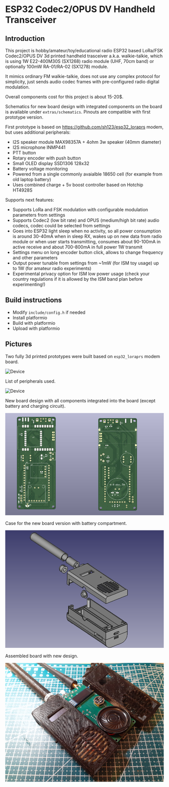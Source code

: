 # ESP32 Codec2/OPUS DV Handheld Transceiver

## Introduction
This project is hobby/amateur/toy/educational radio ESP32 based LoRa/FSK Codec2/OPUS DV 3d printed handheld trasceiver a.k.a. walkie-talkie, which is using 1W E22-400M30S (SX1268) radio module (UHF, 70cm band) or optionally 100mW RA-01/RA-02 (SX1278) module. 

It mimics ordinary FM walkie-talkie, does not use any complex protocol for simplicity, just sends audio codec frames with pre-configured radio digital modulation.

Overall components cost for this project is about 15-20$.

Schematics for new board design with integrated components on the board is available under `extras/schematics`. Pinouts are compatible with first prototype version.

First prototype is based on https://github.com/sh123/esp32_loraprs modem, but uses additional peripherals:
- I2S speaker module MAX98357A + 4ohm 3w speaker (40mm diameter)
- I2S microphone INMP441
- PTT button
- Rotary encoder with push button
- Small OLED display SSD1306 128x32
- Battery voltage monitoring
- Powered from a single commonly avaialble 18650 cell (for example from old laptop battery)
- Uses combined charge + 5v boost controller based on Hotchip HT4928S

Supports next features:
- Supports LoRa and FSK modulation with configurable modulation parameters from settings
- Supports Codec2 (low bit rate) and OPUS (medium/high bit rate) audio codecs, codec could be selected from settings
- Goes into ESP32 light sleep when no activity, so all power consumption is around 30-40mA when in sleep RX, wakes up on new data from radio module or when user starts transmitting, consumes about 90-100mA in active receive and about 700-800mA in full power 1W transmit
- Settings menu on long encoder button click, allows to change frequency and other parameters
- Output power tunable from settings from ~1mW (for ISM toy usage) up to 1W (for amateur radio experiments)
- Experimental privacy option for ISM low power usage (check your country regulations if it is allowed by the ISM band plan before experimenting!)

## Build instructions
- Modify `include/config.h` if needed
- Install platformio
- Build with platformio
- Upload with platformio

## Pictures

Two fully 3d printed prototypes were built based on `esp32_loraprs` modem board.

![Device](extras/images/device.png)

List of peripherals used.

![Device](extras/images/peripherals.png)

New board design with all components integrated into the board (except battery and charging circuit).

![Device](extras/schematics/images/board.png)

Case for the new board version with battery compartment.

![CAD](extras/cad/images/base.png)

Assembled board with new design.

![Device](extras/schematics/images/board_assembled.png)
